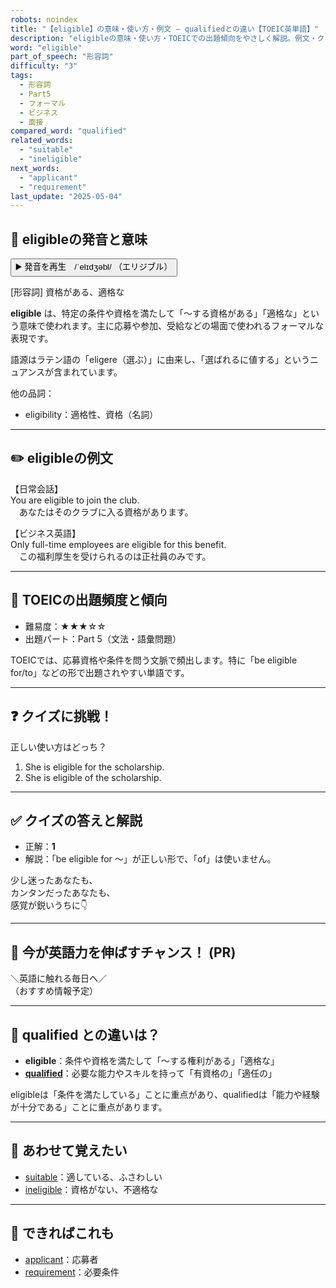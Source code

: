 ```yaml
---
robots: noindex
title: "【eligible】の意味・使い方・例文 ― qualifiedとの違い【TOEIC英単語】"
description: "eligibleの意味・使い方・TOEICでの出題傾向をやさしく解説。例文・クイズ付きでqualifiedとの違いもわかりやすく学べます。"
word: "eligible"
part_of_speech: "形容詞"
difficulty: "3"
tags:
  - 形容詞
  - Part5
  - フォーマル
  - ビジネス
  - 面接
compared_word: "qualified"
related_words:
  - "suitable"
  - "ineligible"
next_words:
  - "applicant"
  - "requirement"
last_update: "2025-05-04"
---
```


## 🔰 eligibleの発音と意味

<button class="play-audio" onclick="playTTS('eligible')">
  <span class="play-audio-main">
    ▶️ 発音を再生　/ˈelɪdʒəbl/
  </span>
  <span class="play-audio-sub">
    （エリジブル）
  </span>
</button>

[形容詞] 資格がある、適格な

**eligible** は、特定の条件や資格を満たして「～する資格がある」「適格な」という意味で使われます。主に応募や参加、受給などの場面で使われるフォーマルな表現です。

語源はラテン語の「eligere（選ぶ）」に由来し、「選ばれるに値する」というニュアンスが含まれています。

他の品詞：  
- eligibility：適格性、資格（名詞）

---

## ✏️ eligibleの例文

【日常会話】  
You are eligible to join the club.  
　あなたはそのクラブに入る資格があります。

【ビジネス英語】  
Only full-time employees are eligible for this benefit.  
　この福利厚生を受けられるのは正社員のみです。

---

## 🎯 TOEICの出題頻度と傾向

- 難易度：★★★☆☆
- 出題パート：Part 5（文法・語彙問題）

TOEICでは、応募資格や条件を問う文脈で頻出します。特に「be eligible for/to」などの形で出題されやすい単語です。

---

## ❓ クイズに挑戦！

正しい使い方はどっち？

1. She is eligible for the scholarship.  
2. She is eligible of the scholarship.

---

## ✅ クイズの答えと解説

- 正解：**1**
- 解説：「be eligible for ～」が正しい形で、「of」は使いません。

少し迷ったあなたも、  
カンタンだったあなたも、  
感覚が鋭いうちに👇️

---

## 🚀 今が英語力を伸ばすチャンス！ (PR)

<div class="info-center">
＼英語に触れる毎日へ／<br>  
（おすすめ情報予定）
</div>

---

## 🤔  qualified との違いは？

- **eligible**：条件や資格を満たして「～する権利がある」「適格な」
- **[qualified](/word/qualified/)**：必要な能力やスキルを持って「有資格の」「適任の」

eligibleは「条件を満たしている」ことに重点があり、qualifiedは「能力や経験が十分である」ことに重点があります。

---

## 🧩 あわせて覚えたい

- [suitable](/word/suitable/)：適している、ふさわしい
- [ineligible](/word/ineligible/)：資格がない、不適格な

---

## 📖 できればこれも

- [applicant](/word/applicant/)：応募者
- [requirement](/word/requirement/)：必要条件

<!-- cvid: aid06_bid34 -->
